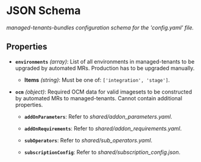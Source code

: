 # JSON Schema


*managed-tenants-bundles configuration schema for the 'config.yaml' file.*


## Properties


- **`environments`** *(array)*: List of all environments in managed-tenants to be upgraded by automated MRs. Production has to be upgraded manually.

  - **Items** *(string)*: Must be one of: `['integration', 'stage']`.

- **`ocm`** *(object)*: Required OCM data for valid imagesets to be constructed by automated MRs to managed-tenants. Cannot contain additional properties.

  - **`addOnParameters`**: Refer to *shared/addon_parameters.yaml*.

  - **`addOnRequirements`**: Refer to *shared/addon_requirements.yaml*.

  - **`subOperators`**: Refer to *shared/sub_operators.yaml*.

  - **`subscriptionConfig`**: Refer to *shared/subscription_config.json*.
